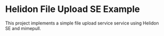 # Helidon File Upload SE Example

This project implements a simple file upload service service using Helidon SE and mimepull.
